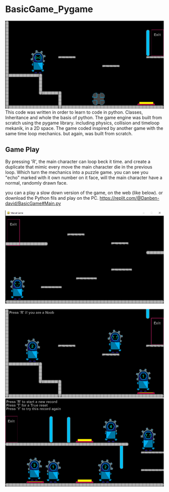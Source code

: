# BasicGame_Pygame
![](https://github.com/BIueMan/BasicGame_Pygame/blob/master/images/level%202.PNG)
This code was written in order to learn to code in python. Classes, Inheritance and whole the basis of python.
The game engine was built from scratch using the pygame library. including physics, collision and timeloop mekanik, in a 2D space.
The game coded inspired by another game with the same time loop mechanics. but again, was built from scratch.

## Game Play
By pressing 'R', the main character can loop beck it time. and create a duplicate that mimic every move the main character die in the previous loop.
Which turn the mechanics into a puzzle game. you can see you "echo" marked with it own number on it face, will the main character have a normal, randomly drawn face.

you can a play a slow down version of the game, on the web (like below). or download the Python fils and play on the PC.
https://replit.com/@Danben-david/BasicGame#Main.py

![](https://github.com/BIueMan/BasicGame_Pygame/blob/master/images/level%201.PNG)

![](https://github.com/BIueMan/BasicGame_Pygame/blob/master/images/level%203.PNG)
![](https://github.com/BIueMan/BasicGame_Pygame/blob/master/images/level%204.PNG)


